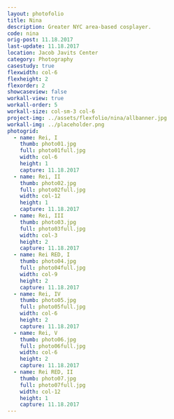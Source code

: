 ```yaml
---
layout: photofolio
title: Nina
description: Greater NYC area-based cosplayer.
code: nina
orig-post: 11.18.2017
last-update: 11.18.2017
location: Jacob Javits Center
category: Photography
casestudy: true
flexwidth: col-6
flexheight: 2
flexorder: 2
showcaseview: false
workall-view: true
workall-order: 5
workall-size: col-sm-3 col-6
project-img: ../assets/flexfolio/nina/allbanner.jpg
workall-img: ../placeholder.png
photogrid:
  - name: Rei, I
    thumb: photo01.jpg
    full: photo01full.jpg
    width: col-6
    height: 1
    capture: 11.18.2017
  - name: Rei, II
    thumb: photo02.jpg
    full: photo02full.jpg
    width: col-12
    height: 1
    capture: 11.18.2017
  - name: Rei, III
    thumb: photo03.jpg
    full: photo03full.jpg
    width: col-3
    height: 2
    capture: 11.18.2017
  - name: Rei RED, I
    thumb: photo04.jpg
    full: photo04full.jpg
    width: col-9
    height: 2
    capture: 11.18.2017
  - name: Rei, IV
    thumb: photo05.jpg
    full: photo05full.jpg
    width: col-6
    height: 2
    capture: 11.18.2017
  - name: Rei, V
    thumb: photo06.jpg
    full: photo06full.jpg
    width: col-6
    height: 2
    capture: 11.18.2017
  - name: Rei RED, II
    thumb: photo07.jpg
    full: photo07full.jpg
    width: col-12
    height: 1
    capture: 11.18.2017
---
```

